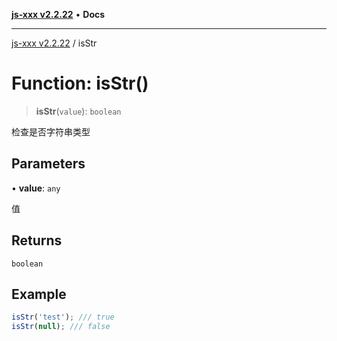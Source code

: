 [**js-xxx v2.2.22**](../README.md) • **Docs**

***

[js-xxx v2.2.22](../README.md) / isStr

# Function: isStr()

> **isStr**(`value`): `boolean`

检查是否字符串类型

## Parameters

• **value**: `any`

值

## Returns

`boolean`

## Example

```ts
isStr('test'); /// true
isStr(null); /// false
```
